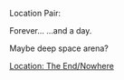 Location Pair:

Forever…
…and a day.

Maybe deep space arena?

[Location: The End/Nowhere](/p/a2ad74c520014a0c8070f22f5930797d)
